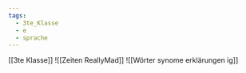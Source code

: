 ```yaml
---
tags:
  - 3te_Klasse
  - e
  - sprache
---
```

[[3te Klasse]]
![[Zeiten ReallyMad]]
![[Wörter synome erklärungen ig]]